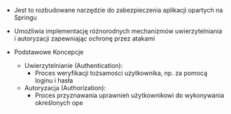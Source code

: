 - Jest to rozbudowane narzędzie do zabezpieczenia aplikacji opartych na Springu
- Umożliwia implementację różnorodnych mechanizmów uwierzytelniania i autoryzacji zapewniając ochronę przez atakami

- Podstawowe Koncepcje
	- Uwierzytelnianie (Authentication): 
		- Proces weryfikacji tożsamości użytkownika, np. za pomocą loginu i hasła
	- Autoryzacja (Authorization):
		- Proces przyznawania uprawnień użytkownikowi do wykonywania określonych ope